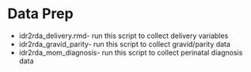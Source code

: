 # Data Prep
* idr2rda_delivery.rmd- run this script to collect delivery variables
* idr2rda_gravid_parity- run this script to collect gravid/parity data
* idr2rda_mom_diagnosis- run this script to collect perinatal diagnosis data